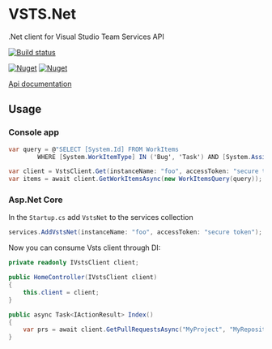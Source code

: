 # VSTS.Net
.Net client for Visual Studio Team Services API

[![Build status](https://ci.appveyor.com/api/projects/status/et2718qanpkjf55m?svg=true)](https://ci.appveyor.com/project/BerserkerDotNet/vsts-net)

[![Nuget](https://buildstats.info/nuget/VSTS.Net?v=0.2.1)](https://www.nuget.org/packages/VSTS.Net)
[![Nuget](https://buildstats.info/nuget/VSTS.Net?v=0.2.1)](https://www.nuget.org/packages/VSTS.Net.AspNetCore)

[Api documentation](https://berserkerdotnet.github.io/VSTS.Net/site/api/index.html)

## Usage

### Console app

```csharp
var query = @"SELECT [System.Id] FROM WorkItems 
        WHERE [System.WorkItemType] IN ('Bug', 'Task') AND [System.AssignedTo] Ever 'foo@bar.com' AND System.ChangedDate >= '01/01/2018'";

var client = VstsClient.Get(instanceName: "foo", accessToken: "secure token");
var items = await client.GetWorkItemsAsync(new WorkItemsQuery(query));
```

### Asp.Net Core
In the `Startup.cs` add `VstsNet` to the services collection

```csharp
services.AddVstsNet(instanceName: "foo", accessToken: "secure token");
```

Now you can consume Vsts client through DI:

```csharp
private readonly IVstsClient client;

public HomeController(IVstsClient client)
{
	this.client = client;
}

public async Task<IActionResult> Index()
{
    var prs = await client.GetPullRequestsAsync("MyProject", "MyRepository", new PullRequestQuery { CreatedAfter = DateTime.Now.AddDays(-5) });
}
```
